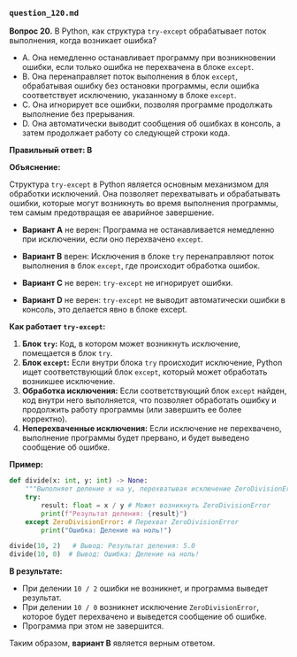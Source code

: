 ### `question_120.md`

**Вопрос 20.** В Python, как структура `try-except` обрабатывает поток выполнения, когда возникает ошибка?

- A. Она немедленно останавливает программу при возникновении ошибки, если только ошибка не перехвачена в блоке `except`.
- B. Она перенаправляет поток выполнения в блок `except`, обрабатывая ошибку без остановки программы, если ошибка соответствует исключению, указанному в блоке `except`.
- C. Она игнорирует все ошибки, позволяя программе продолжать выполнение без прерывания.
- D. Она автоматически выводит сообщения об ошибках в консоль, а затем продолжает работу со следующей строки кода.

**Правильный ответ: B**

**Объяснение:**

Структура `try-except` в Python является основным механизмом для обработки исключений. Она позволяет перехватывать и обрабатывать ошибки, которые могут возникнуть во время выполнения программы, тем самым предотвращая ее аварийное завершение.

*   **Вариант A** не верен: Программа не останавливается немедленно при исключении, если оно перехвачено `except`.

*   **Вариант B** верен:  Исключения в блоке `try` перенаправляют поток выполнения в блок `except`, где происходит обработка ошибок.
    
*   **Вариант C** не верен: `try-except` не игнорирует ошибки.

*   **Вариант D** не верен: `try-except` не выводит автоматически ошибки в консоль, это делается явно в блоке except.

**Как работает `try-except`:**

1.  **Блок `try`:** Код, в котором может возникнуть исключение, помещается в блок `try`.
2.  **Блок `except`:** Если внутри блока `try` происходит исключение, Python ищет соответствующий блок `except`, который может обработать возникшее исключение.
3.  **Обработка исключения:** Если соответствующий блок `except` найден, код внутри него выполняется, что позволяет обработать ошибку и продолжить работу программы (или завершить ее более корректно).
4.  **Неперехваченные исключения:**  Если исключение не перехвачено, выполнение программы будет прервано, и будет выведено сообщение об ошибке.

**Пример:**

```python
def divide(x: int, y: int) -> None:
    """Выполняет деление x на y, перехватывая исключение ZeroDivisionError."""
    try:
        result: float = x / y # Может возникнуть ZeroDivisionError
        print(f"Результат деления: {result}")
    except ZeroDivisionError: # Перехват ZeroDivisionError
        print("Ошибка: Деление на ноль!")

divide(10, 2)   # Вывод: Результат деления: 5.0
divide(10, 0)  # Вывод: Ошибка: Деление на ноль!
```
**В результате:**

*   При делении `10 / 2` ошибки не возникнет, и программа выведет результат.
*   При делении `10 / 0` возникнет исключение `ZeroDivisionError`, которое будет перехвачено и выведется сообщение об ошибке.
*   Программа при этом не завершится.

Таким образом, **вариант B** является верным ответом.
